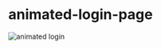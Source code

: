 # animated-login-page
![animated login](https://github.com/DeriqDev/animated-login-page/assets/127261530/09d88f7c-8972-468f-b360-54a7fed8e8c8)
